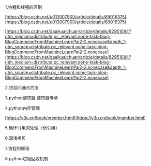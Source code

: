1.协程和线程的区别

[https://blog.csdn.net/u013007900/article/details/89016375](https://blog.csdn.net/u013007900/article/details/89016375)

[https://blog.csdn.net/daaikuaichuan/article/details/82951084?utm_medium=distribute.pc_relevant.none-task-blog-BlogCommendFromMachineLearnPai2-2.nonecase&depth_1-utm_source=distribute.pc_relevant.none-task-blog-BlogCommendFromMachineLearnPai2-2.nonecase](https://blog.csdn.net/daaikuaichuan/article/details/82951084?utm_medium=distribute.pc_relevant.none-task-blog-BlogCommendFromMachineLearnPai2-2.nonecase&depth_1-utm_source=distribute.pc_relevant.none-task-blog-BlogCommendFromMachineLearnPai2-2.nonecase)

2.进程间通讯方法

3.python装饰器 装饰器传参

4.python内存管理

[https://v3u.cn/book/member.html](https://v3u.cn/book/member.html)

5.循环引用的处理（弱引用）

6.深浅拷贝

7.协程的原理

8.python垃圾回收机制